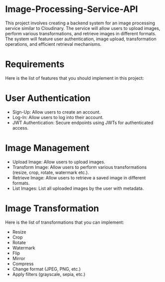 # Image-Processing-Service-API
This project involves creating a backend system for an image processing service similar to Cloudinary. The service will allow users to upload images, perform various transformations, and retrieve images in different formats. The system will feature user authentication, image upload, transformation operations, and efficient retrieval mechanisms.

# Requirements
Here is the list of features that you should implement in this project:

# User Authentication
- Sign-Up: Allow users to create an account.
- Log-In: Allow users to log into their account.
- JWT Authentication: Secure endpoints using JWTs for authenticated access.
# Image Management
- Upload Image: Allow users to upload images.
- Transform Image: Allow users to perform various transformations (resize, crop, rotate, watermark etc.).
- Retrieve Image: Allow users to retrieve a saved image in different formats.
- List Images: List all uploaded images by the user with metadata.
# Image Transformation
Here is the list of transformations that you can implement:

- Resize
- Crop
- Rotate
- Watermark
- Flip
- Mirror
- Compress
- Change format (JPEG, PNG, etc.)
- Apply filters (grayscale, sepia, etc.)
